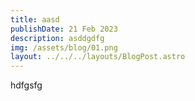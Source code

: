 ```yaml
---
title: aasd
publishDate: 21 Feb 2023
description: asddgdfg
img: /assets/blog/01.png
layout: ../../../layouts/BlogPost.astro
---
```


hdfgsfg
